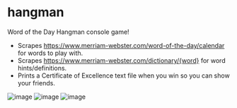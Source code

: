 # hangman
 Word of the Day Hangman console game!
 
 - Scrapes https://www.merriam-webster.com/word-of-the-day/calendar for words to play with.
 - Scrapes https://www.merriam-webster.com/dictionary/{word} for word hints/definitions.
 - Prints a Certificate of Excellence text file when you win so you can show your friends.

![image](https://user-images.githubusercontent.com/84937675/163889120-8d8634d2-355a-489b-8b5a-ee39fdb35b05.png)
![image](https://user-images.githubusercontent.com/84937675/163889106-9d718283-7b0c-453c-8868-90b64274b12b.png)
![image](https://user-images.githubusercontent.com/84937675/163889090-f3fcaf13-5365-4330-981c-f6f8bc2276cc.png)
